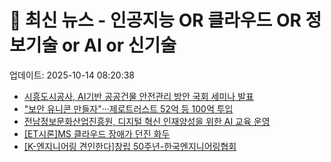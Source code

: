 # 📰 최신 뉴스 - 인공지능 OR 클라우드 OR 정보기술 or AI or 신기술
업데이트: 2025-10-14 08:20:38

- [시흥도시공사, AI기반 공공건물 안전관리 방안 국회 세미나 발표](http://www.breaknews.com/1104012)
- [&quot;보안 유니콘 만들자&quot;···제로트러스트 52억 등 100억 투입](https://n.news.naver.com/mnews/article/092/0002366612?sid=105)
- [전남정보문화산업진흥원, 디지털 혁신 인재양성을 위한 AI 교육 운영](https://www.gamechosun.co.kr/webzine/article/view.php?no=212452)
- [[ET시론]MS 클라우드 장애가 던진 화두](https://n.news.naver.com/mnews/article/030/0003232968?sid=105)
- [[K-엔지니어링 견인한다]창립 50주년-한국엔지니어링협회](http://www.ikld.kr/news/articleView.html?idxno=296869)
